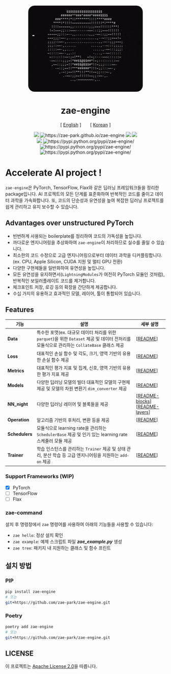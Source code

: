 <div align="center">

<p align="center">
  <img src="assets/img/spinning_ascii_donut.gif" style="border-radius: 20px">
  <br />
</p>

# zae-engine
[ <a href="./README.md">English</a> ]
<span style="display: inline-block; width: 20px;"></span>
[ <a href="./README-ko.md">Korean</a> ]
</div>

<p align="center">
    <img src="https://github.com/zae-park/zae-engine/actions/workflows/build_test.yml/badge.svg">
    <img src="https://github.com/zae-park/zae-engine/actions/workflows/document_deploy.yml/badge.svg" alt="https://zae-park.github.io/zae-engine">
    <img src="https://github.com/zae-park/zae-engine/actions/workflows/unittest_badge.yml/badge.svg">
    <img src="https://github.com/zae-park/zae-engine/actions/workflows/wandb_test.yml/badge.svg">
    </br>
    <img src="https://codecov.io/gh/zae-park/zae-engine/graph/badge.svg?token=4BENXZJHPF">
    <img src="https://img.shields.io/pypi/pyversions/zae-engine.svg" alt="https://pypi.python.org/pypi/zae-engine/">
    <img src="https://img.shields.io/pypi/v/zae-engine.svg" alt="https://pypi.python.org/pypi/zae-engine/">
    <img src="https://img.shields.io/pypi/dm/zae-engine.svg" alt="https://pypi.python.org/pypi/zae-engine/">
  <br />
</p>

# Accelerate AI project !

`zae-engine`은 PyTorch, TensorFlow, Flax와 같은 딥러닝 프레임워크들을 정리한 package입니다. 
AI 프로젝트의 모든 단계를 표준화하여 반복적인 코드를 줄이고 데이터 과학을 가속화합니다.
또, 코드의 단순성과 유연성을 높여 복잡한 딥러닝 프로젝트를 쉽게 관리하고 유지 보수할 수 있습니다.


## Advantages over unstructured PyTorch
- 빈번하게 사용되는 boilerplate를 정리하여 코드의 가독성을 높입니다.
- 까다로운 엔지니어링을 추상화하여 `zae-engine`이 처리하므로 실수를 줄일 수 있습니다.
- 최소한의 코드 수정으로 고급 엔지니어링으로부터 데이터 과학을 디커플링합니다. (ex. CPU, Apple Silicon, CUDA 지원 및 멀티 GPU 전환)
- 다양한 구현체들을 일반화하여 유연성을 높입니다.
- 모든 유연성을 유지하면서(`LightningModules`가 여전히 PyTorch 모듈인 것처럼), 반복적인 보일러플레이트 코드를 제거합니다.
- 체크포인트 저장, 로깅 등의 확장을 간단하게 제공합니다.
- 수십 가지의 유용하고 효과적인 모델, 레이어, 툴이 통합되어 있습니다.

## Features

| 기능             | 설명                                                                                                | 세부 설명                                                                                                                      |
|----------------|---------------------------------------------------------------------------------------------------|----------------------------------------------------------------------------------------------------------------------------|
| **Data**       | 특수한 포맷(ex. 대규모 데이터 처리를 위한 `parquet`)을 위한 `Dataset` 제공 및 데이터 전처리를 모듈식으로 관리하는 `CollateBase` 클래스 제공  | [[README](zae_engine/data/README_dataset-ko.md)]                                                                           |
| **Loss**       | 대표적인 손실 함수 및 각도, 크기, 영역 기반의 유용한 손실 함수 제공                                                          | [[README](zae_engine/loss/README_loss-ko.md)]                                                                              |
| **Metrics**    | 대표적인 평가 지표 및 집계, 신호, 영역 기반의 유용한 평가 지표 제공                                                          | [[README](zae_engine/metrics/README_metrics-ko.md)]                                                                        |
| **Models**     | 다양한 딥러닝 모델의 빌더 대표적인 모델의 구현체 제공 및 모델의 차원 변환기 `dim_converter` 제공                                    | [[README](zae_engine/models/README_models-ko.md)]                                                                          |
| **NN_night**   | 다양한 딥러닝 레이어 및 블록들을 제공                                                                             | [[README-blocks](zae_engine/nn_night/README_blocks-ko.md)] <br> [[README-layers](zae_engine/nn_night/README_layers-ko.md)] |
| **Operation**  | 알고리즘 기반의 후처리, 변환 등을 제공                                                                            | [[README](zae_engine/operation/README_operation-ko.md)]                                                                    |
| **Schedulers** | 모듈식으로 learning rate을 관리하는 `SchedulerBase` 제공 및 인기 있는 learning rate 스케쥴러 모듈 제공                     | [[README](zae_engine/schedulers/README_schedulers-ko.md)]                                                                  |
| **Trainer**    | 학습 인스턴스를 관리하는 `Trainer` 제공 및 상태 관리, 분산 학습 등 고급 엔지니어링을 지원하는 `add-on` 제공                            | [[README](zae_engine/trainer/README_trainer-ko)]                                                                           |

### Support Frameworks (WIP)
- [x] PyTorch
- [ ] TensorFlow
- [ ] Flax

### zae-command
설치 후 명령창에서 `zae` 명령어를 사용하여 아래의 기능들을 사용할 수 있습니다:
- `zae hello`: 정상 설치 확인
- `zae example`: 예제 스크립트 파일 ***zae_example.py*** 생성
- `zae tree`: 패키지 내 지원하는 클래스 및 함수 프린트


## 설치 방법

### PIP
```bash
pip install zae-engine
# 또는
git+https://github.com/zae-park/zae-engine.git
```

### Poetry
```bash
poetry add zae-engine
# 또는
git+https://github.com/zae-park/zae-engine.git
```


## LICENSE
이 프로젝트는 [Apache License 2.0](./LICENSE)을 따릅니다.
